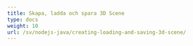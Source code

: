 ```yaml
---
title: Skapa, ladda och spara 3D Scene
type: docs
weight: 10
url: /sv/nodejs-java/creating-loading-and-saving-3d-scene/
---
```

